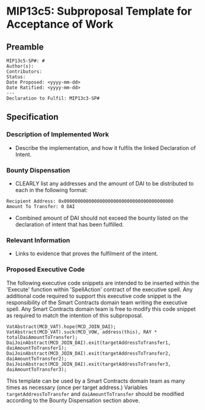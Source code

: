 # MIP13c5: Subproposal Template for Acceptance of Work

## Preamble
```
MIP13c5-SP#: #
Author(s):
Contributors:
Status: 
Date Proposed: <yyyy-mm-dd>
Date Ratified: <yyyy-mm-dd>
---
Declaration to Fulfil: MIP13c3-SP#
```
## Specification

### Description of Implemented Work
- Describe the implementation, and how it fulfils the linked Declaration of Intent.

### Bounty Dispensation
- CLEARLY list any addresses and the amount of DAI to be distributed to each in the following format:
```
Recipient Address: 0x0000000000000000000000000000000000000000
Amount To Transfer: 0 DAI
```
- Combined amount of DAI should not exceed the bounty listed on the declaration of intent that has been fulfilled.

### Relevant Information
- Links to evidence that proves the fulfilment of the intent.

### Proposed Executive Code
The following executive code snippets are intended to be inserted within the 'Execute' function within 'SpellAction' contract of the executive spell. Any additional code required to support this executive code snippet is the responsibility of the Smart Contracts domain team writing the executive spell. Any Smart Contracts domain team is free to modify this code snippet as required to match the intention of this subproposal.

```
VatAbstract(MCD_VAT).hope(MCD_JOIN_DAI);
VatAbstract(MCD_VAT).suck(MCD_VOW, address(this), RAY * totalDaiAmountToTransfer);
DaiJoinAbstract(MCD_JOIN_DAI).exit(targetAddressToTransfer1, daiAmountToTransfer1);
DaiJoinAbstract(MCD_JOIN_DAI).exit(targetAddressToTransfer2, daiAmountToTransfer2);
DaiJoinAbstract(MCD_JOIN_DAI).exit(targetAddressToTransfer3, daiAmountToTransfer3);
```

This template can be used by a Smart Contracts domain team as many times as necessary (once per target address.) Variables `targetAddressToTransfer` and `daiAmountToTransfer` should be modified according to the Bounty Dispensation section above.